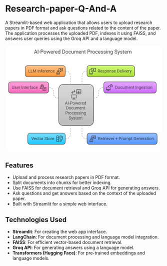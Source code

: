 # Research-paper-Q-And-A

A Streamlit-based web application that allows users to upload research papers in PDF format and ask questions related to the content of the paper. The application processes the uploaded PDF, indexes it using FAISS, and answers user queries using the Groq API and a language model.

![Architecture Diagram](doc-proc.jpg)

## Features

- Upload and process research papers in PDF format.
- Split documents into chunks for better indexing.
- Use FAISS for document retrieval and Groq API for generating answers.
- Ask questions and get answers based on the context of the uploaded paper.
- Built with Streamlit for a simple web interface.

## Technologies Used

- **Streamlit**: For creating the web app interface.
- **LangChain**: For document processing and language model integration.
- **FAISS**: For efficient vector-based document retrieval.
- **Groq API**: For generating answers using a language model.
- **Transformers (Hugging Face)**: For pre-trained embeddings and language models.
